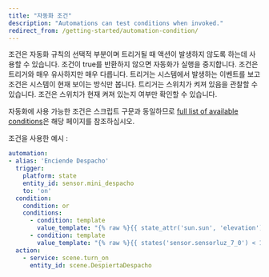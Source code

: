 ```yaml
---
title: "자동화 조건"
description: "Automations can test conditions when invoked."
redirect_from: /getting-started/automation-condition/
---
```


조건은 자동화 규칙의 선택적 부분이며 트리거될 때 액션이 발생하지 않도록 하는데 사용할 수 있습니다. 조건이 true를 반환하지 않으면 자동화가 실행을 중지합니다. 조건은 트리거와 매우 유사하지만 매우 다릅니다. 트리거는 시스템에서 발생하는 이벤트를 보고 조건은 시스템이 현재 보이는 방식만 봅니다. 트리거는 스위치가 켜져 있음을 관찰할 수 있습니다. 조건은 스위치가 현재 켜져 있는지 여부만 확인할 수 있습니다.

자동화에 사용 가능한 조건은 스크립트 구문과 동일하므로 [full list of available conditions](/docs/scripts/conditions/)은 해당 페이지를 참조하십시오.

조건을 사용한 예시 :

```yaml
automation:
- alias: 'Enciende Despacho'
  trigger:
    platform: state
    entity_id: sensor.mini_despacho
    to: 'on'
  condition:
    condition: or
    conditions:
      - condition: template
        value_template: "{% raw %}{{ state_attr('sun.sun', 'elevation') < 4 }}{% endraw %}"
      - condition: template
        value_template: "{% raw %}{{ states('sensor.sensorluz_7_0') < 10 }}{% endraw %}"
  action:
    - service: scene.turn_on
      entity_id: scene.DespiertaDespacho
```

